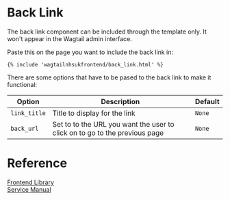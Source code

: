 
# Back Link

The back link component can be included through the template only. It won't appear in the Wagtail admin interface.

Paste this on the page you want to include the back link in:
```django
{% include 'wagtailnhsukfrontend/back_link.html' %}
```

There are some options that have to be pased to the back link to make it functional:

| Option | Description | Default |
| ------ | ----------- | ------- |
| `link_title` | Title to display for the link | `None` |
| `back_url` | Set to to the URL you want the user to click on to go to the previous page | `None` |

# Reference

[Frontend Library](https://github.com/nhsuk/nhsuk-frontend/tree/master/packages/components/back-link)   
[Service Manual](https://beta.nhs.uk/service-manual/styles-components-patterns/back-link)
